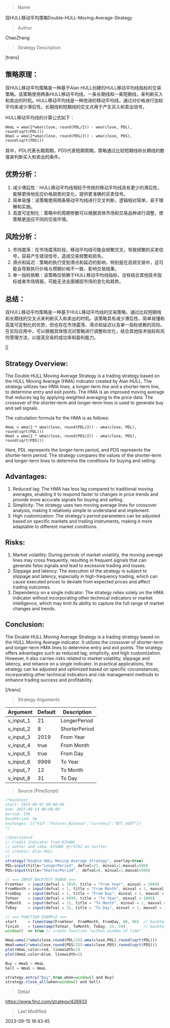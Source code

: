
> Name

双HULL移动平均策略Double-HULL-Moving-Average-Strategy

> Author

ChaoZhang

> Strategy Description

[trans]

## 策略原理：
双HULL移动平均策略是一种基于Alan HULL创建的HULL移动平均线指标的交易策略。该策略使用两条HULL移动平均线，一条长期线和一条短期线，来判断买入和卖出的时机。HULL移动平均线是一种改进的移动平均线，通过对价格进行加权平均来减少滞后性。长期线和短期线的交叉点用于产生买入和卖出信号。

HULL移动平均线的计算公式如下：
```
HmaL = wma(2*wma(close, round(PDL/2)) - wma(close, PDL), round(sqrt(PDL)))
HmaS = wma(2*wma(close, round(PDS/2)) - wma(close, PDS), round(sqrt(PDS)))
```

其中，PDL代表长期周期，PDS代表短期周期。策略通过比较短期线和长期线的数值来判断买入和卖出的条件。

## 优势分析：
1. 减少滞后性：HULL移动平均线相较于传统的移动平均线具有更少的滞后性，能够更快地反应价格趋势的变化，提供更准确的买卖信号。
2. 简单易懂：该策略使用两条移动平均线进行交叉判断，逻辑相对简单，易于理解和实施。
3. 高度可定制化：策略中的周期参数可以根据具体市场和交易品种进行调整，使策略更适应不同的交易环境。

## 风险分析：
1. 市场震荡：在市场震荡阶段，移动平均线可能会频繁交叉，导致频繁的买卖信号，容易产生错误信号，造成交易频繁和损失。
2. 滑点和延迟：策略的执行受到滑点和延迟的影响，特别是在高频交易中，这可能会导致执行价格与预期价格不一致，影响交易结果。
3. 单一指标依赖：该策略仅依赖于HULL移动平均线指标，没有结合其他技术指标或者市场情报，可能无法全面捕捉市场的变化和趋势。

## 总结：
双HULL移动平均策略是一种基于HULL移动平均线的交易策略，通过比较短期线和长期线的交叉点来判断买入和卖出的时机。该策略具有减少滞后性、简单易懂和高度可定制化的优势，但也存在市场震荡、滑点和延迟以及单一指标依赖的风险。在实际应用中，可以根据具体情况对策略进行调整和优化，结合其他技术指标和风险管理方法，以提高交易的成功率和盈利能力。


||


## Strategy Overview:
The Double HULL Moving Average Strategy is a trading strategy based on the HULL Moving Average (HMA) indicator created by Alan HULL. The strategy utilizes two HMA lines, a longer-term line and a shorter-term line, to determine entry and exit points. The HMA is an improved moving average that reduces lag by applying weighted averaging to the price data. The crossover of the shorter-term and longer-term lines is used to generate buy and sell signals.

The calculation formula for the HMA is as follows:
```
HmaL = wma(2 * wma(close, round(PDL/2)) - wma(close, PDL), round(sqrt(PDL)))
HmaS = wma(2 * wma(close, round(PDS/2)) - wma(close, PDS), round(sqrt(PDS)))
```

Here, PDL represents the longer-term period, and PDS represents the shorter-term period. The strategy compares the values of the shorter-term and longer-term lines to determine the conditions for buying and selling.

## Advantages:
1. Reduced lag: The HMA has less lag compared to traditional moving averages, enabling it to respond faster to changes in price trends and provide more accurate signals for buying and selling.
2. Simplicity: The strategy uses two moving average lines for crossover analysis, making it relatively simple to understand and implement.
3. High customization: The strategy's period parameters can be adjusted based on specific markets and trading instruments, making it more adaptable to different market conditions.

## Risks:
1. Market volatility: During periods of market volatility, the moving average lines may cross frequently, resulting in frequent signals that can generate false signals and lead to excessive trading and losses.
2. Slippage and latency: The execution of the strategy is subject to slippage and latency, especially in high-frequency trading, which can cause executed prices to deviate from expected prices and affect trading outcomes.
3. Dependency on a single indicator: The strategy relies solely on the HMA indicator without incorporating other technical indicators or market intelligence, which may limit its ability to capture the full range of market changes and trends.

## Conclusion:
The Double HULL Moving Average Strategy is a trading strategy based on the HULL Moving Average indicator. It utilizes the crossover of shorter-term and longer-term HMA lines to determine entry and exit points. The strategy offers advantages such as reduced lag, simplicity, and high customization. However, it also carries risks related to market volatility, slippage and latency, and reliance on a single indicator. In practical applications, the strategy can be adjusted and optimized based on specific circumstances, incorporating other technical indicators and risk management methods to enhance trading success and profitability.

[/trans]

> Strategy Arguments



|Argument|Default|Description|
|----|----|----|
|v_input_1|21|LongerPeriod|
|v_input_2|8|ShorterPeriod|
|v_input_3|2019|From Year|
|v_input_4|true|From Month|
|v_input_5|true|From Day|
|v_input_6|9999|To Year|
|v_input_7|12|To Month|
|v_input_8|31|To Day|


> Source (PineScript)

``` javascript
/*backtest
start: 2023-09-07 00:00:00
end: 2023-09-14 00:00:00
period: 15m
basePeriod: 5m
exchanges: [{"eid":"Futures_Binance","currency":"BTC_USDT"}]
*/

//@version=3
// Credit Indicator from KIVANC
// author and idea: KIVANC @fr3762 on twitter
// creator: Alan HULL
// 
strategy("Double HULL Moving Average Strategy", overlay=true)
PDL=input(title="LongerPeriod", defval=21, minval=1,maxval=500)
PDS=input(title="ShorterPeriod",  defval=8, minval=1,maxval=500)

// === INPUT BACKTEST RANGE ===
FromYear  = input(defval = 2019, title = "From Year", minval = 2009)
FromMonth = input(defval = 1, title = "From Month", minval = 1, maxval = 12)
FromDay   = input(defval = 1, title = "From Day", minval = 1, maxval = 31)
ToYear    = input(defval = 9999, title = "To Year", minval = 2009)
ToMonth   = input(defval = 12, title = "To Month", minval = 1, maxval = 12)
ToDay     = input(defval = 31, title = "To Day", minval = 1, maxval = 31)

// === FUNCTION EXAMPLE ===
start     = timestamp(FromYear, FromMonth, FromDay, 00, 00)  // backtest start window
finish    = timestamp(ToYear, ToMonth, ToDay, 23, 59)        // backtest finish window
window()  => true // create function "within window of time"

HmaL=wma(2*wma(close,round(PDL/2))-wma(close,PDL),round(sqrt(PDL)))
HmaS=wma(2*wma(close,round(PDS/2))-wma(close,PDS),round(sqrt(PDS)))
plot(HmaL,color=red, linewidth=2)
plot(HmaS,color=blue, linewidth=2)

Buy = HmaS > HmaL
Sell = HmaS < HmaL

strategy.entry("Buy",true,when=window() and Buy)
strategy.close_all(when=window() and Sell)
```

> Detail

https://www.fmz.com/strategy/426933

> Last Modified

2023-09-15 16:43:45
